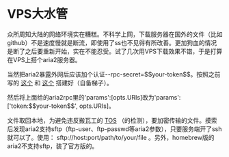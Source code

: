 # VPS大水管

众所周知大陆的网络环境实在糟糕。不科学上网，下载服务器在国外的文件（比如github）不是速度慢就是断流，即使用了ss也不见得有所改善。更加狗血的情况是断了之后要重新开始，实在不能忍受。试了几次用VPS下载效果不错，于是打算在VPS上搭个aria2服务器。

当然把aria2暴露外网后应该加个认证-\-rpc-secret=\$\$your-token\$\$。按照之前写的 [这个](https://thelwq.tumblr.com/post/89850939965) 和 [这个](https://thelwq.tumblr.com/post/108981098575/raspberry-pi-as-a-home-server) 搭建好（自备梯子）。

然后将上面给的aria2rpc里的'params':[opts.URIs]改为'params':['token:\$\$your-token\$\$', opts.URIs]。

文件取回本地，为避免违反搬瓦工的 [TOS](http://bandwagonhost.com/knowledgebase.php?action=displayarticle&id=6) （的检测），要加密传输的文件。摸索后发现aria2支持sftp（ftp-user、ftp-passwd等aria2参数），只要服务端开了ssh就可以了。使用： sftp://host:port/path/to/your/file 。另外，homebrew版的aria2不支持sftp，装了官方版的。
